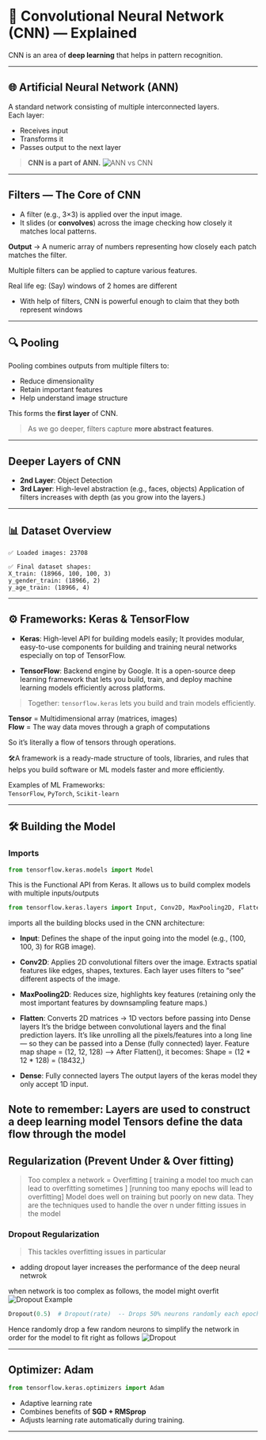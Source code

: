 
# 🧠 Convolutional Neural Network (CNN) — Explained

CNN is an area of **deep learning** that helps in pattern recognition.

---
 
## 🌐 Artificial Neural Network (ANN)
A standard network consisting of multiple interconnected layers.  
Each layer:
- Receives input
- Transforms it
- Passes output to the next layer

>  **CNN is a part of ANN.**
![ANN vs CNN](https://github.com/user-attachments/assets/13acebeb-db43-411b-b0eb-af9e2cb48dae)
---

##  Filters — The Core of CNN
- A filter (e.g., 3×3) is applied over the input image.
- It slides (or **convolves**) across the image checking how closely it matches local patterns.

 **Output** → A numeric array of numbers representing how closely each patch matches the filter.

Multiple filters can be applied to capture various features.

Real life eg: (Say) windows of 2 homes are different
 - With help of filters, CNN is powerful enough to claim that they both represent windows 

---

## 🔍 Pooling
Pooling combines outputs from multiple filters to:
- Reduce dimensionality
- Retain important features
- Help understand image structure

This forms the **first layer** of CNN.

> As we go deeper, filters capture **more abstract features**.

--- 
## Deeper Layers of CNN
- **2nd Layer**: Object Detection
- **3rd Layer**: High-level abstraction (e.g., faces, objects)
 Application of filters increases with depth (as you grow into the layers.)
---
 

## 📊 Dataset Overview

```text
✅ Loaded images: 23708

✅ Final dataset shapes:
X_train: (18966, 100, 100, 3)
y_gender_train: (18966, 2)
y_age_train: (18966, 4)
```

---
## ⚙️ Frameworks: Keras & TensorFlow

- **Keras**: High-level API for building models easily;
             It provides modular, easy-to-use components for building and training neural networks  especially on top of TensorFlow.

- **TensorFlow**: Backend engine by Google. It is a open-source deep learning framework that lets you build, train, and deploy machine learning models efficiently across platforms.


> Together: `tensorflow.keras` lets you build and train models efficiently.

**Tensor** = Multidimensional array (matrices, images)  
**Flow** = The way data moves through a graph of computations

 So it’s literally a flow of tensors through operations.
 
🛠️A framework is a ready-made structure of tools, libraries, and rules that helps you build software or ML models faster and more efficiently.

Examples of ML Frameworks:  
`TensorFlow`, `PyTorch`, `Scikit-learn`

---
 
## 🛠️ Building the Model

### Imports

```python
from tensorflow.keras.models import Model
```
This is the Functional API from Keras.
  It allows us to build complex models with multiple inputs/outputs
  
```python
from tensorflow.keras.layers import Input, Conv2D, MaxPooling2D, Flatten, Dense, Dropout
```
imports all the building blocks used in the CNN architecture:

- **Input**: Defines the shape of the input going into the model (e.g., (100, 100, 3) for RGB image).

- **Conv2D**: Applies 2D convolutional filters over the image. Extracts spatial features like edges, shapes, textures.
 Each layer uses filters to “see” different aspects of the image.

- **MaxPooling2D**: Reduces size, highlights key features
 (retaining only the most important features by downsampling feature maps.)

- **Flatten**: Converts 2D matrices → 1D vectors before passing into Dense layers
It’s the bridge between convolutional layers and the final prediction layers.
  It’s like unrolling all the pixels/features into a long line — so they can be passed into a Dense (fully connected) layer. 
  Feature map shape = (12, 12, 128) --> After Flatten(), it becomes: Shape = (12 * 12 * 128) = (18432,)
  
- **Dense**: Fully connected layers
The output layers of the keras model
they only accept 1D input.

Note to remember: 
    Layers are used to construct a deep learning model 
    Tensors define the data flow through the model 
---

## Regularization (Prevent Under & Over fitting)

> Too complex a network = Overfitting
 [ training a model too much can lead to overfitting sometimes ]
 [running too many epochs will lead to overfitting]
> Model does well on training but poorly on new data.
> They are the techniques used to handle the over n under fitting issues in the model 
 
### Dropout Regularization
> This tackles overfitting issues in particular
- adding dropout layer increases the performance of the deep neural netwrok 

when network is too complex as follows, the model might overfit 
![Dropout Example](https://github.com/user-attachments/assets/9d87a7fc-c577-403f-9dad-351dc5bce8e2)

```python
Dropout(0.5)  # Dropout(rate)  -- Drops 50% neurons randomly each epoch
```

Hence  randomly drop a few random neurons to simplify the network in order for the model to fit right as follows
![Dropout](https://github.com/user-attachments/assets/9b9a0f23-f623-4c60-a4f8-35465f00b2b5)
  
---

##  Optimizer: Adam

```python
from tensorflow.keras.optimizers import Adam
```

- Adaptive learning rate
- Combines benefits of **SGD + RMSprop**
-  Adjusts learning rate automatically during training.

---

